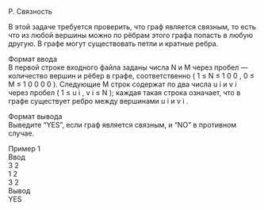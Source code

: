 P. Связность

В этой задаче требуется проверить, что граф является связным, то есть что из любой вершины можно по рёбрам этого графа попасть в любую другую. В графе могут существовать петли и кратные ребра.

Формат ввода\
В первой строке входного файла заданы числа
N
и
M
через пробел — количество вершин и рёбер в графе, соответственно (
1
≤
N
≤
1
0
0
,
0
≤
M
≤
1
0
0
0
0
). Следующие
M
строк содержат по два числа
u
i
и
v
i
через пробел (
1
≤
u
i
,
v
i
≤
N
); каждая такая строка означает, что в графе существует ребро между вершинами
u
i
и
v
i
.

Формат вывода\
Выведите “YES”, если граф является связным, и “NO” в противном случае.

Пример 1\
Ввод\
3 2\
1 2\
3 2\
Вывод\
YES
